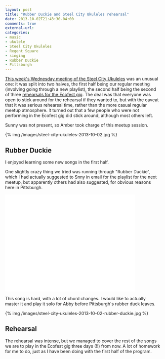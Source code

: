 ```yaml
---
layout: post
title: "Rubber Duckie and Steel City Ukuleles rehearsal"
date: 2013-10-02T21:43:30-04:00
comments: true
external-url: 
categories: 
- music
- ukulele
- Steel City Ukuleles
- Regent Square
- singing
- Rubber Duckie
- Pittsburgh
---
```

[This week's Wednesday meeting of the Steel City Ukuleles](http://www.meetup.com/Steel-City-Ukuleles/events/132647852) was an unusual one: it was split into two halves, the first half being our regular meeting (involving going through a new playlist), the second half being the second of three [rehearsals for the Ecofest gig](/blog/2013/09/26/first-rehearsal-for-my-first-ukulele-gig/). The deal was that everyone was open to stick around for the rehearsal if they wanted to, but with the caveat that it was serious rehearsal time, rather than the more casual regular meetup atmosphere. It turned out that a few people who were not performing in the Ecofest gig did stick around, although most others left.

Sunny was not present, so Amber took charge of this meetup session.

{% img /images/steel-city-ukuleles-2013-10-02.jpg %}

## Rubber Duckie

I enjoyed learning some new songs in the first half.

One slightly crazy thing we tried was running through "Rubber Duckie", which I had actually suggested to Snny in email for the playlist for the next meetup, but apparently others had also suggested, for obvious reasons here in Pittsburgh.

<iframe width="420" height="315" src="//www.youtube.com/embed/n-kHSXQ_wwk" frameborder="0" allowfullscreen></iframe>

This song is hard, with a lot of chord changes. I would like to actually master it and play it solo for Abby before Pittsburgh's rubber duck leaves.

{% img /images/steel-city-ukuleles-2013-10-02-rubber-duckie.jpg %}

## Rehearsal

The rehearsal was intense, but we managed to cover the rest of the songs we are to play in the Ecofest gig three days (!!) from now. A lot of homework for me to do, just as I have been doing with the first half of the program.
